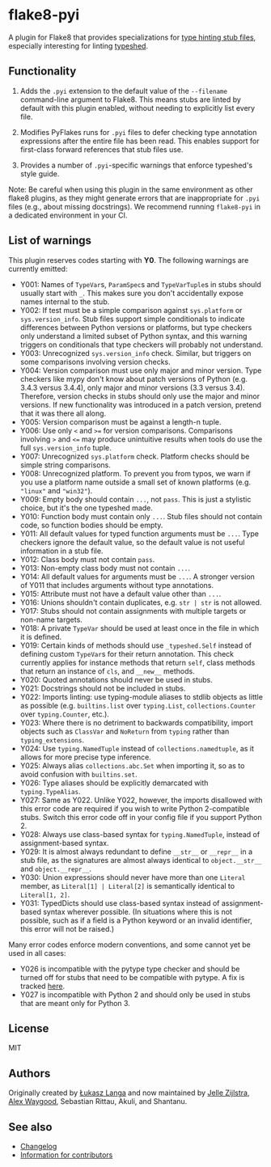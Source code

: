 # flake8-pyi

A plugin for Flake8 that provides specializations for
[type hinting stub files](https://www.python.org/dev/peps/pep-0484/#stub-files),
especially interesting for linting
[typeshed](https://github.com/python/typeshed/).


## Functionality

1. Adds the `.pyi` extension to the default value of the `--filename`
   command-line argument to Flake8.  This means stubs are linted by default with
   this plugin enabled, without needing to explicitly list every file.

2. Modifies PyFlakes runs for `.pyi` files to defer checking type annotation
   expressions after the entire file has been read.  This enables support for
   first-class forward references that stub files use.

3. Provides a number of `.pyi`-specific warnings that enforce typeshed's
   style guide.

Note: Be careful when using this plugin in the same environment as other flake8
plugins, as they might generate errors that are inappropriate for
`.pyi` files (e.g., about missing docstrings). We recommend running
`flake8-pyi` in a dedicated environment in your CI.


## List of warnings

This plugin reserves codes starting with **Y0**. The following warnings are
currently emitted:

* Y001: Names of `TypeVar`s, `ParamSpec`s and `TypeVarTuple`s in stubs
  should usually start with `_`. This makes sure you don't accidentally expose
  names internal to the stub.
* Y002: If test must be a simple comparison against `sys.platform` or
  `sys.version_info`. Stub files support simple conditionals to indicate
  differences between Python versions or platforms, but type checkers only
  understand a limited subset of Python syntax, and this warning triggers on
  conditionals that type checkers will probably not understand.
* Y003: Unrecognized `sys.version_info` check. Similar, but triggers on some
  comparisons involving version checks.
* Y004: Version comparison must use only major and minor version. Type checkers
  like mypy don't know about patch versions of Python (e.g. 3.4.3 versus 3.4.4),
  only major and minor versions (3.3 versus 3.4). Therefore, version checks in
  stubs should only use the major and minor versions. If new functionality was
  introduced in a patch version, pretend that it was there all along.
* Y005: Version comparison must be against a length-n tuple.
* Y006: Use only `<` and `>=` for version comparisons. Comparisons involving
  `>` and `<=` may produce unintuitive results when tools do use the full
  `sys.version_info` tuple.
* Y007: Unrecognized `sys.platform` check. Platform checks should be simple
  string comparisons.
* Y008: Unrecognized platform. To prevent you from typos, we warn if you use a
  platform name outside a small set of known platforms (e.g. `"linux"` and
  `"win32"`).
* Y009: Empty body should contain `...`, not `pass`. This is just a stylistic
  choice, but it's the one typeshed made.
* Y010: Function body must contain only `...`. Stub files should not contain
  code, so function bodies should be empty.
* Y011: All default values for typed function arguments must be `...`. Type
  checkers ignore the default value, so the default value is not useful
  information in a stub file.
* Y012: Class body must not contain `pass`.
* Y013: Non-empty class body must not contain `...`.
* Y014: All default values for arguments must be `...`. A stronger version
  of Y011 that includes arguments without type annotations.
* Y015: Attribute must not have a default value other than `...`.
* Y016: Unions shouldn't contain duplicates, e.g. `str | str` is not allowed.
* Y017: Stubs should not contain assignments with multiple targets or non-name
  targets.
* Y018: A private `TypeVar` should be used at least once in the file in which
  it is defined.
* Y019: Certain kinds of methods should use `_typeshed.Self` instead of
  defining custom `TypeVar`s for their return annotation. This check currently
  applies for instance methods that return `self`, class methods that return
  an instance of `cls`, and `__new__` methods.
* Y020: Quoted annotations should never be used in stubs.
* Y021: Docstrings should not be included in stubs.
* Y022: Imports linting: use typing-module aliases to stdlib objects as little
  as possible (e.g. `builtins.list` over `typing.List`,
  `collections.Counter` over `typing.Counter`, etc.).
* Y023: Where there is no detriment to backwards compatibility, import objects
  such as `ClassVar` and `NoReturn` from `typing` rather than
  `typing_extensions`.
* Y024: Use `typing.NamedTuple` instead of `collections.namedtuple`, as it
  allows for more precise type inference.
* Y025: Always alias `collections.abc.Set` when importing it, so as to avoid
  confusion with `builtins.set`.
* Y026: Type aliases should be explicitly demarcated with `typing.TypeAlias`.
* Y027: Same as Y022. Unlike Y022, however, the imports disallowed with this
  error code are required if you wish to write Python 2-compatible stubs.
  Switch this error code off in your config file if you support Python 2.
* Y028: Always use class-based syntax for `typing.NamedTuple`, instead of
  assignment-based syntax.
* Y029: It is almost always redundant to define `__str__` or `__repr__` in
  a stub file, as the signatures are almost always identical to
  `object.__str__` and `object.__repr__`.
* Y030: Union expressions should never have more than one `Literal` member,
  as `Literal[1] | Literal[2]` is semantically identical to
  `Literal[1, 2]`.
* Y031: TypedDicts should use class-based syntax instead of assignment-based
  syntax wherever possible. (In situations where this is not possible, such as
  if a field is a Python keyword or an invalid identifier, this error will not
  be raised.)

Many error codes enforce modern conventions, and some cannot yet be used in
all cases:

* Y026 is incompatible with the pytype type checker and should be turned
  off for stubs that need to be compatible with pytype. A fix is tracked
  [here](https://github.com/google/pytype/issues/787).
* Y027 is incompatible with Python 2 and should only be used in stubs
  that are meant only for Python 3.

## License

MIT


## Authors

Originally created by [Łukasz Langa](mailto:lukasz@langa.pl) and
now maintained by
[Jelle Zijlstra](mailto:jelle.zijlstra@gmail.com),
[Alex Waygood](mailto:alex.waygood@gmail.com),
Sebastian Rittau, Akuli, and Shantanu.

## See also

* [Changelog](./CHANGELOG.rst)
* [Information for contributors](./CONTRIBUTING.md)
